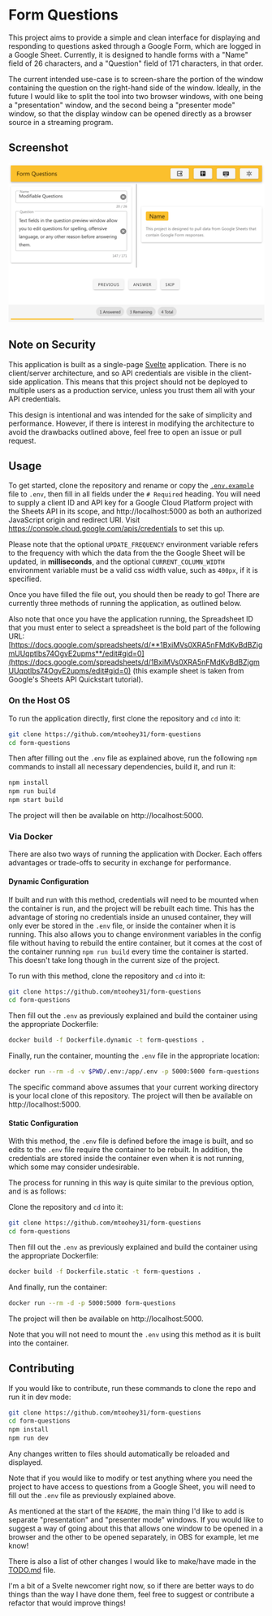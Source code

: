 # Form Questions

This project aims to provide a simple and clean interface for displaying and
responding to questions asked through a Google Form, which are logged in a
Google Sheet. Currently, it is designed to handle forms with a "Name" field of
26 characters, and a "Question" field of 171 characters, in that order.

The current intended use-case is to screen-share the portion of the window
containing the question on the right-hand side of the window. Ideally, in the
future I would like to split the tool into two browser windows, with one being a
"presentation" window, and the second being a "presenter mode" window, so that
the display window can be opened directly as a browser source in a streaming
program.

## Screenshot

![Screenshot](./screenshot.png)

## Note on Security

This application is built as a single-page [Svelte](https://svelte.dev/)
application. There is no client/server architecture, and so API credentials are
visible in the client-side application. This means that this project should not
be deployed to multiple users as a production service, unless you trust them all
with your API credentials.

This design is intentional and was intended for the sake of simplicity and
performance. However, if there is interest in modifying the architecture to
avoid the drawbacks outlined above, feel free to open an issue or pull request.

## Usage

To get started, clone the repository and rename or copy the
[`.env.example`](./.env.example) file to `.env`, then fill in all fields under
the `# Required` heading. You will need to supply a client ID and API key for a
Google Cloud Platform project with the Sheets API in its scope, and
http://localhost:5000 as both an authorized JavaScript origin and redirect URI.
Visit https://console.cloud.google.com/apis/credentials to set this up.

Please note that the optional `UPDATE_FREQUENCY` environment variable refers to
the frequency with which the data from the the Google Sheet will be updated, in
**milliseconds**, and the optional `CURRENT_COLUMN_WIDTH` environment variable
must be a valid css width value, such as `400px`, if it is specified.

Once you have filled the file out, you should then be ready to go! There are
currently three methods of running the application, as outlined below.

Also note that once you have the application running, the Spreadsheet ID that
you must enter to select a spreadsheet is the bold part of the following URL:
[https://docs.google.com/spreadsheets/d/**1BxiMVs0XRA5nFMdKvBdBZjgmUUqptlbs74OgvE2upms**/edit#gid=0](https://docs.google.com/spreadsheets/d/1BxiMVs0XRA5nFMdKvBdBZjgmUUqptlbs74OgvE2upms/edit#gid=0)
(this example sheet is taken from Google's Sheets API Quickstart tutorial).

### On the Host OS

To run the application directly, first clone the repository and `cd` into it:

```bash
git clone https://github.com/mtoohey31/form-questions
cd form-questions
```

Then after filling out the `.env` file as explained above, run the following
`npm` commands to install all necessary dependencies, build it, and run it:

```bash
npm install
npm run build
npm start build
```

The project will then be available on http://localhost:5000.

### Via Docker

There are also two ways of running the application with Docker. Each offers
advantages or trade-offs to security in exchange for performance.

#### Dynamic Configuration

If built and run with this method, credentials will need to be mounted when
the container is run, and the project will be rebuilt each time. This has the
advantage of storing no credentials inside an unused container, they will only
ever be stored in the `.env` file, or inside the container when it is running.
This also allows you to change environment variables in the config file without
having to rebuild the entire container, but it comes at the cost of the
container running `npm run build` every time the container is started. This
doesn't take long though in the current size of the project.

To run with this method, clone the repository and `cd` into it:

```bash
git clone https://github.com/mtoohey31/form-questions
cd form-questions
```

Then fill out the `.env` as previously explained and build the container using
the appropriate Dockerfile:

```bash
docker build -f Dockerfile.dynamic -t form-questions .
```

Finally, run the container, mounting the `.env` file in the appropriate
location:

```bash
docker run --rm -d -v $PWD/.env:/app/.env -p 5000:5000 form-questions
```

The specific command above assumes that your current working directory is your
local clone of this repository. The project will then be available on
http://localhost:5000.

#### Static Configuration

With this method, the `.env` file is defined before the image is built, and so
edits to the `.env` file require the container to be rebuilt. In addition, the
credentials are stored inside the container even when it is not running, which
some may consider undesirable.

The process for running in this way is quite similar to the previous option, and
is as follows:

Clone the repository and `cd` into it:

```bash
git clone https://github.com/mtoohey31/form-questions
cd form-questions
```

Then fill out the `.env` as previously explained and build the container using
the appropriate Dockerfile:

```bash
docker build -f Dockerfile.static -t form-questions .
```

And finally, run the container:

```bash
docker run --rm -d -p 5000:5000 form-questions
```

The project will then be available on http://localhost:5000.

Note that you will not need to mount the `.env` using this method as it is built
into the container.

## Contributing

If you would like to contribute, run these commands to clone the repo and run it
in dev mode:

```bash
git clone https://github.com/mtoohey31/form-questions
cd form-questions
npm install
npm run dev
```

Any changes written to files should automatically be reloaded and displayed.

Note that if you would like to modify or test anything where you need the
project to have access to questions from a Google Sheet, you will need
to fill out the `.env` file as previously explained above.

As mentioned at the start of the `README`, the main thing I'd like to add is
separate "presentation" and "presenter mode" windows. If you would like to
suggest a way of going about this that allows one window to be opened in a
browser and the other to be opened separately, in OBS for example, let me know!

There is also a list of other changes I would like to make/have made in the
[TODO.md](./TODO.md) file.

I'm a bit of a Svelte newcomer right now, so if there are better ways to do
things than the way I have done them, feel free to suggest or contribute a
refactor that would improve things!
